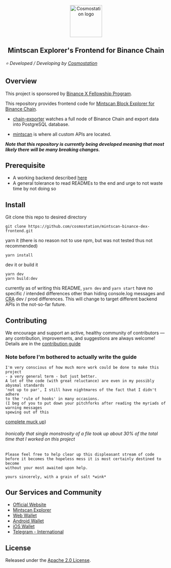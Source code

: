 <p align="center">
  <a href="https://www.cosmostation.io" target="_blank" rel="noopener noreferrer"><img width="100" src="https://user-images.githubusercontent.com/20435620/55696624-d7df2e00-59f8-11e9-9126-edf9a40b11a8.png" alt="Cosmostation logo"></a>
</p>

<h2 align="center">
    Mintscan Explorer's Frontend for Binance Chain 
</h2>

*:star: Developed / Developing by [Cosmostation](https://www.cosmostation.io/)*

## Overview
This project is sponsored by [Binance X Fellowship Program](https://binancex.dev/fellowship.html).

This repository provides frontend code for [Mintscan Block Explorer for Binance Chain](https://binance.mintscan.io/).

- [chain-exporter](https://github.com/cosmostation/mintscan-binance-dex-backend/chain-exporter) watches a full node of Binance Chain and export data into PostgreSQL database.

- [mintscan](https://github.com/cosmostation/mintscan-binance-dex-backend/mintscan) is where all custom APIs are located.

**_Note that this repository is currently being developed meaning that most likely there will be many breaking changes._**

## Prerequisite

- A working backend described [here](https://github.com/cosmostation/mintscan-binance-dex-backend/chain-exporter)
- A general tolerance to read READMEs to the end and urge to not waste time by not doing so

## Install
Git clone this repo to desired directory
```shell
git clone https://github.com/cosmostation/mintscan-binance-dex-frontend.git
```
yarn it (there is no reason not to use npm, but was not tested thus not recommended)
```shell
yarn install
```
dev it or build it
```shell
yarn dev
yarn build:dev
```
currently as of writing this README, `yarn dev` and `yarn start` have no specific / intended differences other than hiding console.log messages and [CRA]([https://github.com/facebook/create-react-app](https://github.com/facebook/create-react-app)) dev / prod differences. This will change to target different backend APIs in the not-so-far future.

## Contributing

We encourage and support an active, healthy community of contributors — any contribution, improvements, and suggestions are always welcome! Details are in the [contribution guide](https://github.com/cosmostation/mintscan-binance-dex-frontend/docs/CONTRIBUTING.md)

### Note before I'm bothered to actually write the guide
```
I'm very conscious of how much more work could be done to make this project
- a very general term - but just better.
A lot of the code (with great reluctance) are even in my possibly abysmal standards
'not up to par', I still have nightmares of the fact that I didn't adhere
to the 'rule of hooks' in many occasions.
(I beg of you to put down your pitchforks after reading the myriads of warning messages
spewing out of this
```

[complete muck up](https://github.com/cosmostation/mintscan-binance-dex-frontend/blob/master/src/hooks/useIndexedPagination/useIndexedPagination.js))

###### _Ironically that single monstrosity of a file took up about 30% of the total time that I worked on this project_
```
Please feel free to help clear up this displeasant stream of code
before it becomes the hopeless mess it is most certainly destined to become
without your most awaited upon help.

yours sincerely, with a grain of salt *wink*
```

## Our Services and Community 

- [Official Website](https://www.cosmostation.io)
- [Mintscan Explorer](https://www.mintscan.io)
- [Web Wallet](https://wallet.cosmostation.io)
- [Android Wallet](https://bit.ly/2BWex9D)
- [iOS Wallet](https://apple.co/2IAM3Xm)
- [Telegram - International](https://t.me/cosmostation)

## License

Released under the [Apache 2.0 License](https://github.com/cosmostation/mintscan-binance-dex-frontend/LICENSE).